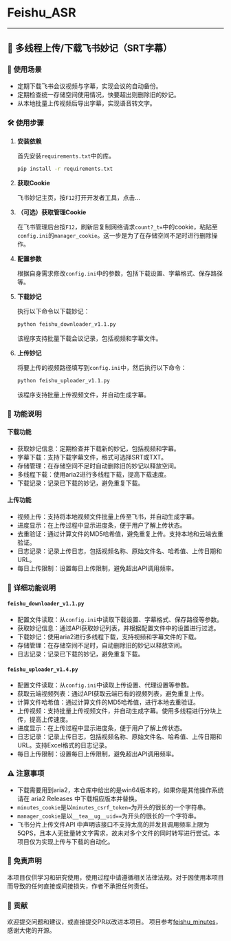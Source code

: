 # Feishu_ASR
---
## 🔧 **多线程上传/下载飞书妙记（SRT字幕）**

### 🎯 **使用场景**

- 定期下载飞书会议视频与字幕，实现会议的自动备份。
- 定期检查统一存储空间使用情况，快要超出则删除旧的妙记。
- 从本地批量上传视频后导出字幕，实现语音转文字。

### 🛠️ **使用步骤**

1. **安装依赖**

   首先安装`requirements.txt`中的库。

   ```bash
   pip install -r requirements.txt
   ```

2. **获取Cookie**

   飞书妙记主页，按`F12`打开开发者工具，点击...

3. **（可选）获取管理Cookie**

   在飞书管理后台按`F12`，刷新后复制网络请求`count?_t=`中的cookie，粘贴至`config.ini`的`manager_cookie`。这一步是为了在存储空间不足时进行删除操作。

4. **配置参数**

   根据自身需求修改`config.ini`中的参数，包括下载设置、字幕格式、保存路径等。

5. **下载妙记**

   执行以下命令以下载妙记：

   ```bash
   python feishu_downloader_v1.1.py
   ```

   该程序支持批量下载会议记录，包括视频和字幕文件。

6. **上传妙记**

   将要上传的视频路径填写到`config.ini`中，然后执行以下命令：

   ```bash
   python feishu_uploader_v1.1.py
   ```

   该程序支持批量上传视频文件，并自动生成字幕。

### 📝 **功能说明**

#### 下载功能

- 获取妙记信息：定期检查并下载新的妙记，包括视频和字幕。
- 字幕下载：支持下载字幕文件，格式可选择SRT或TXT。
- 存储管理：在存储空间不足时自动删除旧的妙记以释放空间。
- 多线程下载：使用aria2进行多线程下载，提高下载速度。
- 下载记录：记录已下载的妙记，避免重复下载。

#### 上传功能

- 视频上传：支持将本地视频文件批量上传至飞书，并自动生成字幕。
- 进度显示：在上传过程中显示进度条，便于用户了解上传状态。
- 去重验证：通过计算文件的MD5哈希值，避免重复上传。支持本地和云端去重验证。
- 日志记录：记录上传日志，包括视频名称、原始文件名、哈希值、上传日期和URL。
- 每日上传限制：设置每日上传限制，避免超出API调用频率。

### 📖 **详细功能说明**

#### `feishu_downloader_v1.1.py`

- 配置文件读取：从`config.ini`中读取下载设置、字幕格式、保存路径等参数。
- 获取妙记信息：通过API获取妙记列表，并根据配置文件中的设置进行过滤。
- 下载妙记：使用aria2进行多线程下载，支持视频和字幕文件的下载。
- 存储管理：在存储空间不足时，自动删除旧的妙记以释放空间。
- 日志记录：记录已下载的妙记，避免重复下载。

#### `feishu_uploader_v1.4.py`

- 配置文件读取：从`config.ini`中读取上传设置、代理设置等参数。
- 获取云端视频列表：通过API获取云端已有的视频列表，避免重复上传。
- 计算文件哈希值：通过计算文件的MD5哈希值，进行本地去重验证。
- 上传视频：支持批量上传视频文件，并自动生成字幕。使用多线程进行分块上传，提高上传速度。
- 进度显示：在上传过程中显示进度条，便于用户了解上传状态。
- 日志记录：记录上传日志，包括视频名称、原始文件名、哈希值、上传日期和URL。支持Excel格式的日志记录。
- 每日上传限制：设置每日上传限制，避免超出API调用频率。

### ⚠️ **注意事项**

- 下载需要用到aria2，本仓库中给出的是win64版本的，如果你是其他操作系统请在 aria2 Releases 中下载相应版本并替换。
- `minutes_cookie`是以`minutes_csrf_token=`为开头的很长的一个字符串。
- `manager_cookie`是以`__tea__ug__uid==`为开头的很长的一个字符串。
- 飞书分片上传文件API 中声明该接口不支持太高的并发且调用频率上限为5QPS，且本人无批量转文字需求，故未对多个文件的同时转写进行尝试。本项目仅为实现上传与下载的自动化。

### 📜 **免责声明**

本项目仅供学习和研究使用，使用过程中请遵循相关法律法规。对于因使用本项目而导致的任何直接或间接损失，作者不承担任何责任。

### 🤝 **贡献**

欢迎提交问题和建议，或直接提交PR以改进本项目。
项目参考[feishu_minutes](https://github.com/kongyijipai/feishu_minutes)，感谢大佬的开源。
